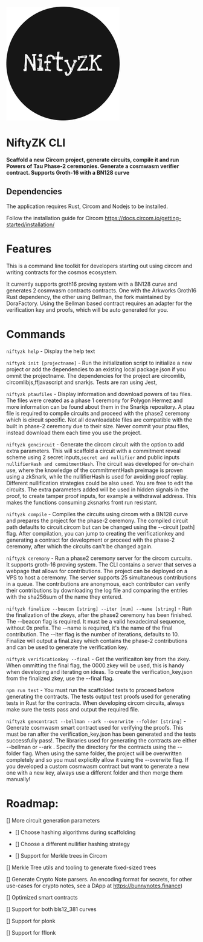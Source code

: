 ![niftyzk logo](./NiftyZkIcon.png)
# NiftyZK CLI
**Scaffold a new Circom project, generate circuits, compile it and run Powers of Tau Phase-2 ceremonies. Generate a cosmwasm verifier contract. Supports Groth-16 with a BN128 curve**

## Dependencies

The application requires Rust, Circom and Nodejs to be installed.

Follow the installation guide for Circom
https://docs.circom.io/getting-started/installation/

# Features

This is a command line toolkit for developers starting out using circom and writing contracts for the cosmos ecosystem. 

It currently supports groth16 proving system with a BN128 curve and generates 2 cosmwasm contracts contracts. One with the Arkworks Groth16 Rust dependency, the other using Bellman, the fork maintained by DoraFactory.
Using the Bellman based contract requires an adapter for the verification key and proofs, which will be auto generated for you.

# Commands

`niftyzk help`  - Display the help text

`niftyzk init [projectname]` - Run the initialization script to initialize a new project or add the dependencies to an existing local package.json if you ommit the projectname.
The dependencies for the project are circomlib, circomlibjs,ffjavascript and snarkjs. Tests are ran using Jest,

`niftyzk ptaufiles` - Display information and download powers of tau files. The files were created as a phase 1 ceremony for Polygon Hermez and more information can be found about them in the Snarkjs repository.
A ptau file is required to compile circuits and proceed with the phase2 ceremony which is circuit specific. Not all downloadable files are compatible with the built in phase-2 ceremony due to their size. Never commit your ptau files, instead download them each time you use the project.

`niftyzk gencircuit` - Generate the circom circuit with the option to add extra parameters. This will scaffold a circuit with a commitment reveal scheme using 2 secret inputs,`secret and nullifier` and public inputs `nullifierHash and commitmentHash`. The circuit was developed for on-chain use, where the knowledge of the commitmentHash preimage is proven using a zkSnark, while the nullifierHash is used for avoiding proof replay. Different nullification strategies could be also used. You are free to edit the circuits.
The extra parameters added will be used in hidden signals in the proof, to create tamper proof inputs, for example a withdrawal address. This makes the functions consuming zksnarks front run resistant.

`niftyzk compile` - Compiles the circuits using circom with a BN128 curve and prepares the project for the phase-2 ceremony. The compiled circuit path defaults to circuit.circom but can be changed using the --circuit [path] flag.
After compilation, you can jump to creating the verificationkey and generating a contract for development or proceed with the phase-2 ceremony, after which the circuits can't be changed again.


`niftyzk ceremony` - Run a phase2 ceremony server for the circom curcuits. It supports groth-16 proving system. The CLI contains a server that serves a webpage that allows for contributions. The project can be deployed on a VPS to host a ceremony. The server supports 25 simultaneous contributions in a queue. The contributions are anonymous, each contributor can verify their contributions by downloading the log file and comparing the entries with the sha256sum of the name they entered.

`niftyzk finalize --beacon [string] --iter [num] --name [string]` - Run the finalization of the zkeys, after the phase2 ceremony has been finished. The --beacon flag is required. It must be a valid hexadecimal sequence, without 0x prefix. The --name is required, it's the name of the final contribution. The --iter flag is the number of iterations, defaults to 10. Finalize will output a final.zkey which contains the phase-2 contributions and can be used to generate the verification key.

`niftyzk verificationkey --final` - Get the verificaiton key from the zkey. When ommitting the final flag, the  0000.zkey will be used, this is handy when developing and iterating on ideas. To create the verification_key.json from the finalized zkey, use the --final flag.

`npm run test` - You must run the scaffolded tests to proceed before generating the contracts. The tests output test proofs used for generating tests in Rust for the contracts. When developing circom circuits, always make sure the tests pass and output the required file.

`niftyzk gencontract --bellman --ark --overwrite --folder [string]` - Generate cosmwasm smart contract used for verifying the proofs. This must be ran after the verification_key.json has been generated and the tests successfully pass!.
The libraries used for generating the contracts are either --bellman or --ark . 
Specify the directory for the contracts using the --folder flag. When using the same folder, the project will be overwritten completely and so you must explicitly allow it using the --overwite flag. 
If you developed a custom cosmwasm contract but want to generate a new one with a new key, always use a different folder and then merge them manually!

# Roadmap:

[] More circuit generation parameters

  * [] Choose hashing algorithms during scaffolding

  * [] Choose a different nullifier hashing strategy 

  * [] Support for Merkle trees in Circom

[] Merkle Tree utils and tooling to generate fixed-sized trees

[] Generate Crypto Note parsers. An encoding format for secrets, for other use-cases for crypto notes, see a DApp at https://bunnynotes.finance) 

[] Optimized smart contracts

[] Support for both bls12_381 curves

[] Support for plonk

[] Support for fflonk
  
